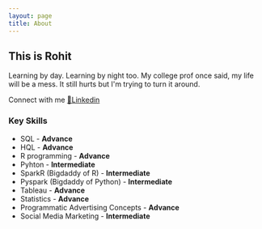 ```yaml
---
layout: page
title: About
---
```


## This is Rohit 

Learning by day. Learning by night too. My college prof once said, my life will be a mess. It still hurts but I'm trying to turn it around.

Connect with me [💼Linkedin](https://www.linkedin.com/in/rohit-singh-asoliya-8a846768/ "Lets talk with a lot of adjectives!")

### Key Skills

- SQL - <strong> Advance </strong> 
- HQL - <strong> Advance </strong>
- R programming - <strong> Advance </strong> 
- Pyhton - <strong> Intermediate </strong>
- SparkR (Bigdaddy of R) - <strong> Intermediate </strong>
- Pyspark (Bigdaddy of Python) - <strong> Intermediate </strong>
- Tableau - <strong> Advance </strong>
- Statistics - <strong> Advance </strong>
- Programmatic Advertising Concepts - <strong> Advance </strong>
- Social Media Marketing - <strong> Intermediate </strong>
